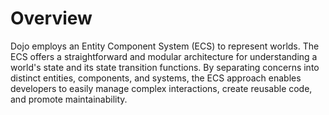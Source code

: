 # Overview

Dojo employs an Entity Component System (ECS) to represent worlds. The ECS offers a straightforward and modular architecture for understanding a world's state and its state transition functions. By separating concerns into distinct entities, components, and systems, the ECS approach enables developers to easily manage complex interactions, create reusable code, and promote maintainability.